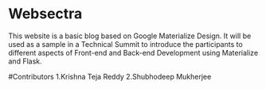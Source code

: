 # Websectra
This website is a basic blog based on Google Materialize Design. It will be used as a sample in a Technical Summit to introduce the participants to different aspects of Front-end and Back-end Development using Materialize and Flask.

#Contributors
1.Krishna Teja Reddy
2.Shubhodeep Mukherjee
